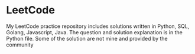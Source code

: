 # LeetCode

My LeetCode practice repository includes solutions written in Python, SQL, Golang, Javascript, Java. The question and solution explanation is in the Python file. Some of the solution are not mine and provided by the community
